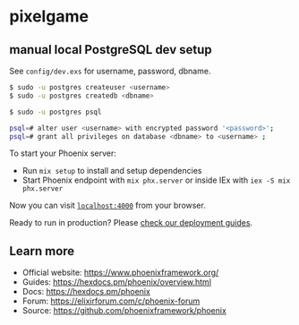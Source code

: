 # pixelgame

## manual local PostgreSQL dev setup

See `config/dev.exs` for username, password, dbname.

```sh
$ sudo -u postgres createuser <username>
$ sudo -u postgres createdb <dbname>

$ sudo -u postgres psql

psql=# alter user <username> with encrypted password '<password>';
psql=# grant all privileges on database <dbname> to <username> ;
```

To start your Phoenix server:

- Run `mix setup` to install and setup dependencies
- Start Phoenix endpoint with `mix phx.server` or inside IEx with `iex -S mix phx.server`

Now you can visit [`localhost:4000`](http://localhost:4000) from your browser.

Ready to run in production? Please [check our deployment guides](https://hexdocs.pm/phoenix/deployment.html).

## Learn more

- Official website: https://www.phoenixframework.org/
- Guides: https://hexdocs.pm/phoenix/overview.html
- Docs: https://hexdocs.pm/phoenix
- Forum: https://elixirforum.com/c/phoenix-forum
- Source: https://github.com/phoenixframework/phoenix
